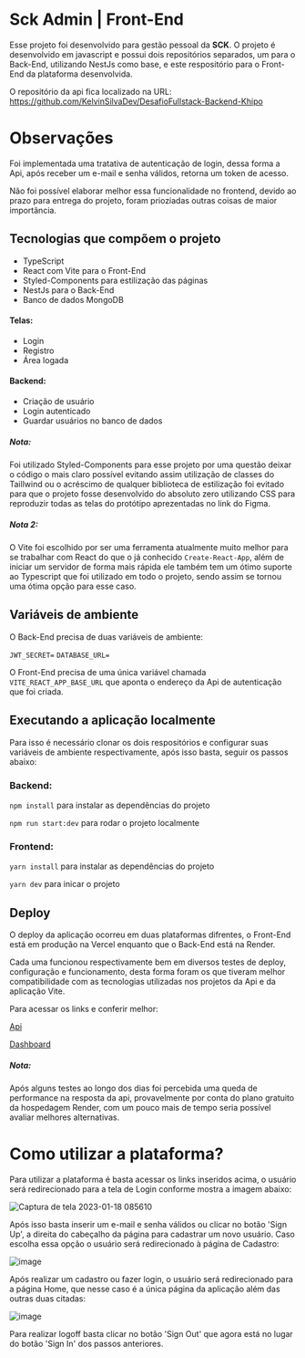 


# Sck Admin | Front-End

Esse projeto foi desenvolvido para gestão pessoal da  **SCK**.  O projeto é desenvolvido em javascript e possui dois repositórios separados, um para o Back-End, utilizando NestJs como base, e este respositório para o Front-End da plataforma desenvolvida.

O repositório da api fica localizado na URL: https://github.com/KelvinSilvaDev/DesafioFullstack-Backend-Khipo


# Observações

Foi implementada uma tratativa de autenticação de login, dessa forma a Api, após receber um e-mail e senha válidos, retorna um token de acesso.

Não foi possível elaborar melhor essa funcionalidade no frontend, devido ao prazo para entrega do projeto, foram prioziadas outras coisas de maior importância.

## Tecnologias que compõem o projeto

 - TypeScript
 - React com Vite para o Front-End
 - Styled-Components para estilização das páginas
 - NestJs para o Back-End
 - Banco de dados MongoDB



#### Telas:

-   Login
-   Registro
-   Área logada

#### Backend:

-   Criação de usuário
-   Login autenticado
-   Guardar usuários no banco de dados


##### Nota:
Foi utilizado Styled-Components para esse projeto por uma questão deixar o código o mais claro possível evitando assim utilização de classes do Taillwind ou o acréscimo de qualquer biblioteca de estilização foi evitado para que o projeto fosse desenvolvido do absoluto zero utilizando CSS para reproduzir todas as telas do protótipo aprezentadas no link do Figma.

##### Nota 2:
O Vite foi escolhido por ser uma ferramenta atualmente muito melhor para se trabalhar com React do que o já conhecido `Create-React-App`, além de iniciar um servidor de forma mais rápida ele também tem um ótimo suporte ao Typescript que foi utilizado em todo o projeto, sendo assim se tornou uma ótima opção para esse caso.


## Variáveis de ambiente

O Back-End precisa de duas variáveis de ambiente:

`JWT_SECRET=`
`DATABASE_URL=`

O Front-End precisa de uma única variável chamada `VITE_REACT_APP_BASE_URL` que aponta o endereço da Api de autenticação que foi criada.

## Executando a aplicação localmente

Para isso é necessário clonar os dois respositórios e configurar suas variáveis de ambiente respectivamente, após isso basta, seguir os passos abaixo:

### Backend:

`npm install` para instalar as dependências do projeto

`npm run start:dev` para rodar o projeto localmente

### Frontend:

`yarn install` para instalar as dependências do projeto

`yarn dev` para inicar o projeto

## Deploy

O deploy da aplicação ocorreu em duas plataformas difrentes, o Front-End está em produção na Vercel enquanto que o Back-End está na Render.

Cada uma funcionou respectivamente bem em diversos testes de deploy, configuração e funcionamento, desta forma foram os que tiveram melhor compatibilidade com as tecnologias utilizadas nos projetos da Api e da aplicação Vite.

Para acessar os links e conferir melhor:

[Api](https://api-khipo-dashboard.onrender.com)

[Dashboard](https://desafio-fullstack-frontend-khipo.vercel.app/)

##### Nota:
Após alguns testes ao longo dos dias foi percebida uma queda de performance na resposta da api, provavelmente por conta do plano gratuito da hospedagem Render, com um pouco mais de tempo seria possível avaliar melhores alternativas.

# Como utilizar a plataforma?

Para utilizar a plataforma é basta acessar os links inseridos acima, o usuário será redirecionado para a tela de Login conforme mostra a imagem abaixo:

![Captura de tela 2023-01-18 085610](https://user-images.githubusercontent.com/63024154/213127477-a1bf2da4-c38a-43ec-a894-1905d3279cb5.png)

Após isso basta inserir um e-mail e senha válidos ou clicar no botão 'Sign Up', a direita do cabeçalho da página para cadastrar um novo usuário. Caso escolha essa opção o usuário será redirecionado à página de Cadastro:

![image](https://user-images.githubusercontent.com/63024154/213128310-d406f57b-2e61-4898-bc00-39d3d4282696.png)

Após realizar um cadastro ou fazer login, o usuário será redirecionado para a página Home, que nesse caso é a única página da aplicação além das outras duas citadas:


![image](https://user-images.githubusercontent.com/63024154/213128784-de19c52b-2852-46d7-9a77-afed6157504d.png)

Para realizar logoff basta clicar no botão 'Sign Out' que agora está no lugar do botão 'Sign In' dos passos anteriores.
